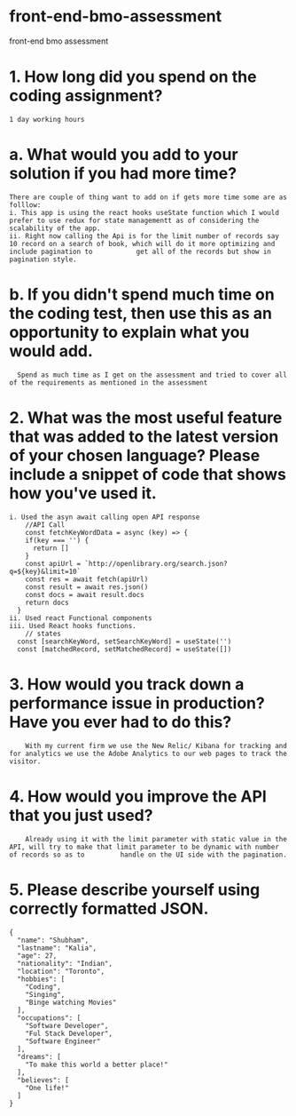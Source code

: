 # front-end-bmo-assessment
front-end bmo assessment

# 1.	How long did you spend on the coding assignment? 
    1 day working hours 

# a.	What would you add to your solution if you had more time?
    There are couple of thing want to add on if gets more time some are as folllow:
    i. This app is using the react hooks useState function which I would prefer to use redux for state managementt as of considering the scalability of the app.
    ii. Right now calling the Api is for the limit number of records say 10 record on a search of book, which will do it more optimizing and include pagination to           get all of the records but show in pagination style.
    
# b.	If you didn't spend much time on the coding test, then use this as an opportunity to explain what you would add.
      Spend as much time as I get on the assessment and tried to cover all of the requirements as mentioned in the assessment
# 2.	What was the most useful feature that was added to the latest version of your chosen language? Please include a snippet of code that shows how you've used it.
    i. Used the asyn await calling open API response
        //API Call
        const fetchKeyWordData = async (key) => {
        if(key === '') {
          return []
        } 
        const apiUrl = `http://openlibrary.org/search.json?q=${key}&limit=10`
        const res = await fetch(apiUrl)
        const result = await res.json()
        const docs = await result.docs
        return docs
      }
    ii. Used react Functional components
    iii. Used React hooks functions.
        // states
      const [searchKeyWord, setSearchKeyWord] = useState('')
      const [matchedRecord, setMatchedRecord] = useState([])

# 3.	How would you track down a performance issue in production? Have you ever had to do this?
        With my current firm we use the New Relic/ Kibana for tracking and for analytics we use the Adobe Analytics to our web pages to track the visitor. 
# 4.	How would you improve the API that you just used?
        Already using it with the limit parameter with static value in the API, will try to make that limit parameter to be dynamic with number of records so as to         handle on the UI side with the pagination.
# 5.	Please describe yourself using correctly formatted JSON.
    {
      "name": "Shubham",
      "lastname": "Kalia",
      "age": 27,
      "nationality": "Indian",
      "location": "Toronto",
      "hobbies": [
        "Coding",
        "Singing",
        "Binge watching Movies"
      ],
      "occupations": [
        "Software Developer",
        "Ful Stack Developer",
        "Software Engineer"
      ],
      "dreams": [
        "To make this world a better place!"
      ],
      "believes": [
        "One life!"
      ]
    }
